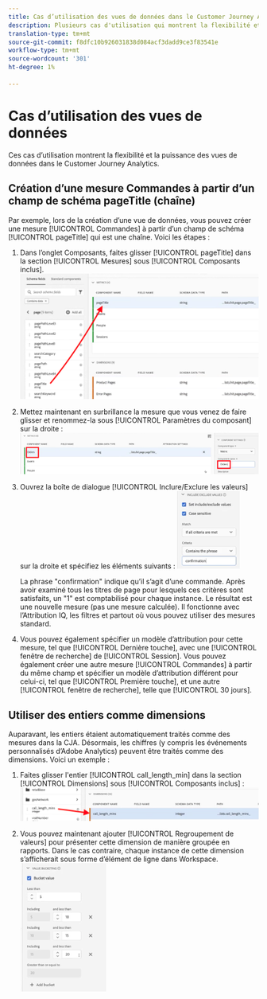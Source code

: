 ```yaml
---
title: Cas d’utilisation des vues de données dans le Customer Journey Analytics
description: Plusieurs cas d'utilisation qui montrent la flexibilité et la puissance des vues de données dans le Customer Journey Analytics
translation-type: tm+mt
source-git-commit: f8dfc10b926031838d084acf3dadd9ce3f83541e
workflow-type: tm+mt
source-wordcount: '301'
ht-degree: 1%

---
```



# Cas d’utilisation des vues de données

Ces cas d’utilisation montrent la flexibilité et la puissance des vues de données dans le Customer Journey Analytics.

## Création d’une mesure Commandes à partir d’un champ de schéma pageTitle (chaîne)

Par exemple, lors de la création d’une vue de données, vous pouvez créer une mesure [!UICONTROL Commandes] à partir d’un champ de schéma [!UICONTROL pageTitle] qui est une chaîne. Voici les étapes :

1. Dans l’onglet Composants, faites glisser [!UICONTROL pageTitle] dans la section [!UICONTROL Mesures] sous [!UICONTROL Composants inclus].
   ![](assets/use-case1a.png)
1. Mettez maintenant en surbrillance la mesure que vous venez de faire glisser et renommez-la sous [!UICONTROL Paramètres du composant] sur la droite :
   ![](assets/orders.png)
1. Ouvrez la boîte de dialogue [!UICONTROL Inclure/Exclure les valeurs] sur la droite et spécifiez les éléments suivants :
   ![](assets/orders2.png)

   La phrase &quot;confirmation&quot; indique qu’il s’agit d’une commande. Après avoir examiné tous les titres de page pour lesquels ces critères sont satisfaits, un &quot;1&quot; est comptabilisé pour chaque instance. Le résultat est une nouvelle mesure (pas une mesure calculée). Il fonctionne avec l’Attribution IQ, les filtres et partout où vous pouvez utiliser des mesures standard.
1. Vous pouvez également spécifier un modèle d’attribution pour cette mesure, tel que [!UICONTROL Dernière touche], avec une [!UICONTROL fenêtre de recherche] de [!UICONTROL Session].
Vous pouvez également créer une autre mesure [!UICONTROL Commandes] à partir du même champ et spécifier un modèle d’attribution différent pour celui-ci, tel que [!UICONTROL Première touche], et une autre [!UICONTROL fenêtre de recherche], telle que [!UICONTROL 30 jours].

## Utiliser des entiers comme dimensions

Auparavant, les entiers étaient automatiquement traités comme des mesures dans la CJA. Désormais, les chiffres (y compris les événements personnalisés d’Adobe Analytics) peuvent être traités comme des dimensions. Voici un exemple :

1. Faites glisser l&#39;entier [!UICONTROL call_length_min] dans la section [!UICONTROL Dimensions] sous [!UICONTROL Composants inclus] :
   ![](assets/integers.png)

1. Vous pouvez maintenant ajouter [!UICONTROL Regroupement de valeurs] pour présenter cette dimension de manière groupée en rapports. Dans le cas contraire, chaque instance de cette dimension s’afficherait sous forme d’élément de ligne dans Workspace.
   ![](assets/bucketing.png)

